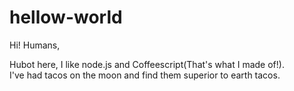 # hellow-world

Hi! Humans, 

Hubot here, I like node.js and Coffeescript(That's what I made of!).  
I've had tacos on the moon and find them superior to earth tacos.   
